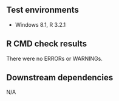 ## Test environments
* Windows 8.1, R 3.2.1

## R CMD check results
There were no ERRORs or WARNINGs. 

## Downstream dependencies
N/A